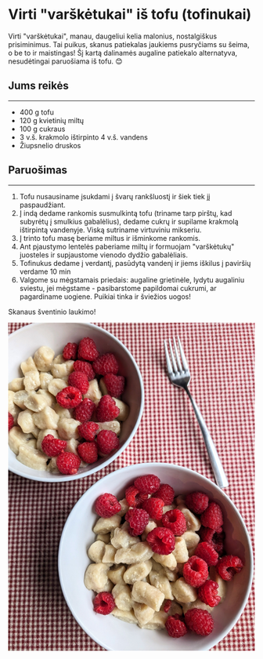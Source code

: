 # Virti "varškėtukai" iš tofu (tofinukai)

Virti "varškėtukai", manau, daugeliui kelia malonius, nostalgiškus prisiminimus. Tai puikus, skanus patiekalas jaukiems pusryčiams su šeima, o be to ir maistingas! Šį kartą dalinamės augaline patiekalo alternatyva, nesudėtingai paruošiama iš tofu. 😊

## Jums reikės
<hr/>

* 400 g tofu
* 120 g kvietinių miltų
* 100 g cukraus
* 3 v.š. krakmolo ištirpinto 4 v.š. vandens
* Žiupsnelio druskos

## Paruošimas
<hr/>

1. Tofu nusausiname įsukdami į švarų rankšluostį ir šiek tiek jį paspaudžiant.
2. Į indą dedame rankomis susmulkintą tofu (triname tarp pirštų, kad subyrėtų į smulkius gabalėlius), dedame cukrų ir supilame krakmolą ištirpintą vandenyje. Viską sutriname virtuviniu mikseriu. 
3. Į trinto tofu masę beriame miltus ir išminkome rankomis. 
4. Ant pjaustymo lentelės paberiame miltų ir formuojam "varškėtukų" juosteles ir supjaustome vienodo dydžio gabalėliais.
5. Tofinukus dedame į verdantį, pasūdytą vandenį ir jiems iškilus į paviršių verdame 10 min
6. Valgome su mėgstamais priedais: augaline grietinėle, lydytu augaliniu sviestu, jei mėgstame - pasibarstome papildomai cukrumi, ar pagardiname uogiene. Puikiai tinka ir šviežios uogos!

Skanaus šventinio laukimo!

![name](../../pav/tofinukai.jpg)